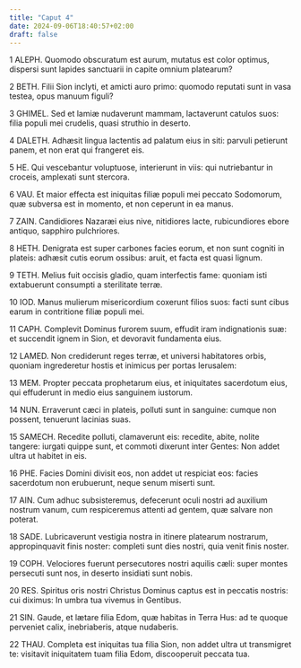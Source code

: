 ```yaml
---
title: "Caput 4"
date: 2024-09-06T18:40:57+02:00
draft: false
---
```




1 ALEPH. Quomodo obscuratum est aurum, mutatus est color optimus, dispersi sunt lapides sanctuarii in capite omnium platearum?

2 BETH. Filii Sion inclyti, et amicti auro primo: quomodo reputati sunt in vasa testea, opus manuum figuli?

3 GHIMEL. Sed et lamiæ nudaverunt mammam, lactaverunt catulos suos: filia populi mei crudelis, quasi struthio in deserto.

4 DALETH. Adhæsit lingua lactentis ad palatum eius in siti: parvuli petierunt panem, et non erat qui frangeret eis.

5 HE. Qui vescebantur voluptuose, interierunt in viis: qui nutriebantur in croceis, amplexati sunt stercora.

6 VAU. Et maior effecta est iniquitas filiæ populi mei peccato Sodomorum, quæ subversa est in momento, et non ceperunt in ea manus.

7 ZAIN. Candidiores Nazaræi eius nive, nitidiores lacte, rubicundiores ebore antiquo, sapphiro pulchriores.

8 HETH. Denigrata est super carbones facies eorum, et non sunt cogniti in plateis: adhæsit cutis eorum ossibus: aruit, et facta est quasi lignum.

9 TETH. Melius fuit occisis gladio, quam interfectis fame: quoniam isti extabuerunt consumpti a sterilitate terræ.

10 IOD. Manus mulierum misericordium coxerunt filios suos: facti sunt cibus earum in contritione filiæ populi mei.

11 CAPH. Complevit Dominus furorem suum, effudit iram indignationis suæ: et succendit ignem in Sion, et devoravit fundamenta eius.

12 LAMED. Non crediderunt reges terræ, et universi habitatores orbis, quoniam ingrederetur hostis et inimicus per portas Ierusalem:

13 MEM. Propter peccata prophetarum eius, et iniquitates sacerdotum eius, qui effuderunt in medio eius sanguinem iustorum.

14 NUN. Erraverunt cæci in plateis, polluti sunt in sanguine: cumque non possent, tenuerunt lacinias suas.

15 SAMECH. Recedite polluti, clamaverunt eis: recedite, abite, nolite tangere: iurgati quippe sunt, et commoti dixerunt inter Gentes: Non addet ultra ut habitet in eis.

16 PHE. Facies Domini divisit eos, non addet ut respiciat eos: facies sacerdotum non erubuerunt, neque senum miserti sunt.

17 AIN. Cum adhuc subsisteremus, defecerunt oculi nostri ad auxilium nostrum vanum, cum respiceremus attenti ad gentem, quæ salvare non poterat.

18 SADE. Lubricaverunt vestigia nostra in itinere platearum nostrarum, appropinquavit finis noster: completi sunt dies nostri, quia venit finis noster.

19 COPH. Velociores fuerunt persecutores nostri aquilis cæli: super montes persecuti sunt nos, in deserto insidiati sunt nobis.

20 RES. Spiritus oris nostri Christus Dominus captus est in peccatis nostris: cui diximus: In umbra tua vivemus in Gentibus.

21 SIN. Gaude, et lætare filia Edom, quæ habitas in Terra Hus: ad te quoque perveniet calix, inebriaberis, atque nudaberis.

22 THAU. Completa est iniquitas tua filia Sion, non addet ultra ut transmigret te: visitavit iniquitatem tuam filia Edom, discooperuit peccata tua.

